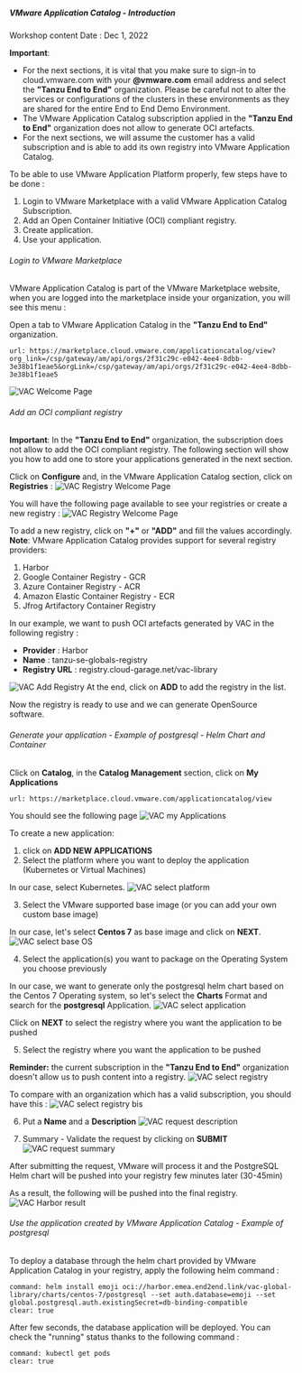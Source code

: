 
##### VMware Application Catalog - Introduction
Workshop content Date : Dec 1, 2022

**Important**: 
- For the next sections, it is vital that you  make sure to sign-in to cloud.vmware.com with your **@vmware.com** email address and select the **"Tanzu End to End"** organization. Please be careful not to alter the services or configurations of the clusters in these environments as they are shared for the entire End to End Demo Environment.
- The VMware Application Catalog subscription applied in the **"Tanzu End to End"** organization does not allow to generate OCI artefacts. 
- For the next sections, we will assume the customer has a valid subscription and is able to add its own registry into VMware Application Catalog.

To be able to use VMware Application Platform properly, few steps have to be done :
1. Login to VMware Marketplace with a valid VMware Application Catalog Subscription.
2. Add an Open Container Initiative (OCI) compliant registry.
3. Create application.
4. Use your application.

###### Login to VMware Marketplace
VMware Application Catalog is part of the VMware Marketplace website, when you are logged into the marketplace inside your organization, you will see this menu :

Open a tab to VMware Application Catalog in the **"Tanzu End to End"** organization.
```dashboard:open-url
url: https://marketplace.cloud.vmware.com/applicationcatalog/view?org_link=/csp/gateway/am/api/orgs/2f31c29c-e042-4ee4-8dbb-3e38b1f1eae5&orgLink=/csp/gateway/am/api/orgs/2f31c29c-e042-4ee4-8dbb-3e38b1f1eae5
```

![VAC Welcome Page](../images/welcome-page.png)

###### Add an OCI compliant registry 
**Important**: In the **"Tanzu End to End"** organization, the subscription does not allow to add the OCI compliant registry. The following section will show you how to add one to store your applications generated in the next section.

Click on **Configure** and, in the VMware Application Catalog section, click on **Registries** :
![VAC Registry Welcome Page](../images/welcome-registry.png)

You will have the following page available to see your registries or create a new registry :
![VAC Registry Welcome Page](../images/welcome-registry2.png)

To add a new registry, click on **"+"** or **"ADD"** and fill the values accordingly.
**Note**: VMware Application Catalog provides support for several registry providers:
1. Harbor
2. Google Container Registry - GCR
3. Azure Container Registry - ACR 
4. Amazon Elastic Container Registry - ECR
5. Jfrog Artifactory Container Registry

In our example, we want to push OCI artefacts generated by VAC in the following registry :
- **Provider** : Harbor
- **Name** : tanzu-se-globals-registry
- **Registry URL** : registry.cloud-garage.net/vac-library

![VAC Add Registry](../images/add-harbor-registry.png)
At the end, click on **ADD** to add the registry in the list.

Now the registry is ready to use and we can generate OpenSource software.

###### Generate your application - Example of postgresql - Helm Chart and Container

Click on **Catalog**, in the **Catalog Management** section, click on **My Applications**
```dashboard:open-url
url: https://marketplace.cloud.vmware.com/applicationcatalog/view
```

You should see the following page
![VAC my Applications](../images/my-applications.png)

To create a new application:
1. click on **ADD NEW APPLICATIONS**
2. Select the platform where you want to deploy the application (Kubernetes or Virtual Machines)

In our case, select Kubernetes.
![VAC select platform](../images/select-platform.png)

3. Select the VMware supported base image (or you can add your own custom base image)

In our case, let's select **Centos 7** as base image and click on **NEXT**.
![VAC select base OS](../images/select-baseos.png)

4. Select the application(s) you want to package on the Operating System you choose previously

In our case, we want to generate only the postgresql helm chart based on the Centos 7 Operating system, so let's select the **Charts** Format and search for the **postgresql** Application.
![VAC select application](../images/select-application.png)

Click on **NEXT** to select the registry where you want the application to be pushed

5. Select the registry where you want the application to be pushed

**Reminder:** the current subscription in the **"Tanzu End to End"** organization doesn't allow us to push content into a registry.
![VAC select registry](../images/select-registry.png)

To compare with an organization which has a valid subscription, you should have this :
![VAC select registry bis](../images/select-registry2.png)

6. Put a **Name** and a **Description** 
![VAC request description](../images/request-description.png)

7. Summary - Validate the request by clicking on **SUBMIT**
![VAC request summary](../images/summary.png)

After submitting the request, VMware will process it and the PostgreSQL Helm chart will be pushed into your registry few minutes later (30-45min)

As a result, the following will be pushed into the final registry.
![VAC Harbor result](../images/harbor.png)



###### Use the application created by VMware Application Catalog - Example of postgresql

To deploy a database through the helm chart provided by VMware Application Catalog in your registry, apply the following helm command :

```terminal:execute
command: helm install emoji oci://harbor.emea.end2end.link/vac-global-library/charts/centos-7/postgresql --set auth.database=emoji --set global.postgresql.auth.existingSecret=db-binding-compatible
clear: true
```

After few seconds, the database application will be deployed. You can check the "running" status thanks to the following command :
```terminal:execute
command: kubectl get pods
clear: true
```
